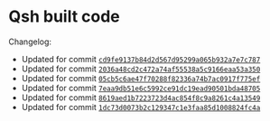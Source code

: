 # Qsh built code
Changelog:
- Updated for commit [`cd9fe9137b84d2d567d95299a065b932a7e7c787`](https://github.com/nearlySplat/qsh/commit/cd9fe9137b84d2d567d95299a065b932a7e7c787)
- Updated for commit [`2036a48cd2c472a74af55538a5c9166eaa53a350`](https://github.com/nearlysplat/qsh/commits/2036a48cd2c472a74af55538a5c9166eaa53a350)
- Updated for commit [`05cb5c6ae47f70288f82336a74b7ac0917f775ef`](https://github.com/nearlysplat/qsh/commits/05cb5c6ae47f70288f82336a74b7ac0917f775ef)
- Updated for commit [`7eaa9db51e6c5992ce91dc19ead90501bda48705`](https://github.com/nearlysplat/qsh/commits/7eaa9db51e6c5992ce91dc19ead90501bda48705)
- Updated for commit [`8619aed1b7223723d4ac854f8c9a8261c4a13549`](https://github.com/nearlysplat/qsh/commits/8619aed1b7223723d4ac854f8c9a8261c4a13549)
- Updated for commit [`1dc73d0073b2c129347c1e3faa85d1008824fc4a`](https://github.com/nearlysplat/qsh/commit/1dc73d0073b2c129347c1e3faa85d1008824fc4a)
